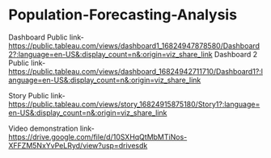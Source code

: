 # Population-Forecasting-Analysis


Dashboard Public link-https://public.tableau.com/views/dashboard1_16824947878580/Dashboard2?:language=en-US&:display_count=n&:origin=viz_share_link
Dashboard 2 Public link-https://public.tableau.com/views/dashboard_16824942711710/Dashboard1?:language=en-US&:display_count=n&:origin=viz_share_link

Story Public link-https://public.tableau.com/views/story_16824915875180/Story1?:language=en-US&:display_count=n&:origin=viz_share_link

Video demonstration link-https://drive.google.com/file/d/10SXHqQtMbMTiNos-XFFZM5NxYvPeLRyd/view?usp=drivesdk
